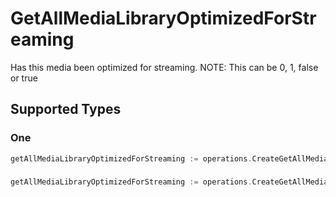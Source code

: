 # GetAllMediaLibraryOptimizedForStreaming

Has this media been optimized for streaming. NOTE: This can be 0, 1, false or true


## Supported Types

### One

```go
getAllMediaLibraryOptimizedForStreaming := operations.CreateGetAllMediaLibraryOptimizedForStreamingOne(operations.One{/* values here */})
```

### 

```go
getAllMediaLibraryOptimizedForStreaming := operations.CreateGetAllMediaLibraryOptimizedForStreamingBoolean(bool{/* values here */})
```

